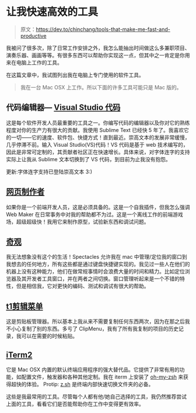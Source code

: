 # 让我快速高效的工具

> 原文：<https://dev.to/chinchang/tools-that-make-me-fast-and-productive>

我被问了很多次，除了日常工作安排之外，我怎么能抽出时间做这么多兼职项目、演奏乐器、画画等等。有很多东西可以帮助你实现这一点，但其中之一肯定是你用来在电脑上工作的工具。

在这篇文章中，我试图列出我在电脑上专门使用的软件工具。

> 我在一台 Mac OSX 上工作。所以下面的许多工具可能只是 Mac 版的。

## 代码编辑器— [Visual Studio 代码](https://code.visualstudio.com/)

这是每个软件开发人员最重要的工具之一。你编写代码的编辑器以及你对它的熟练程度对你的生产力有很大的贡献。我使用 Sublime Text 已经快 5 年了。我喜欢它的一切——它的速度、软件包、快捷方式！直到最近。崇高文本的发展非常缓慢，几乎停滞不前。输入 Visual Studio(VS)代码！VS 代码是基于 web 技术编写的，因此是非常可定制的，其贡献者社区正在快速增长。具体来说，对字体连字的支持实际上让我从 Sublime 文本切换到了 VS 代码，到目前为止我没有抱怨。

更新:字体连字支持已登陆崇高文本 3:)

## [网页制作者](https://webmakerapp.com/)

如果你是一个前端开发人员，这是必须具备的。这是一个自我插件，但我怎么强调 Web Maker 在日常事务中对我的帮助都不为过。这是一个离线工作的前端游戏场，超级超级快！我用它来制作原型，试验新东西和调试问题。

## [奇观](https://www.spectacleapp.com/)

我无法想象没有这个的生活！Spectacles 允许我在 mac 中管理/定位我的窗口到我想去的任何地方，所有这些都是通过键盘快捷键实现的。我见过一些人在他们的机器上没有这种能力，他们在做常规事情时会浪费大量的时间和精力。比如定位浏览器及其开发者工具窗口，并在两者之间切换。窗口管理听起来是一个不错的特性，但是相信我，它对更快的编码、测试和调试有很大的帮助。

## [t1](#clipmenu)[剪辑菜单](http://www.clipmenu.com/)

这是剪贴板管理器。所以基本上我从来不需要复制任何东西两次，因为在那之后我不小心复制了别的东西。多亏了 ClipMenu，我有了所有我复制的项目的历史记录，我可以在需要的时候粘贴。

## [iTerm2](https://www.iterm2.com/)

它是 Mac OSX 内置的默认终端应用程序的强大替代品。它提供了非常有用的功能，如配置文件，触发器和各种其他定制。我在 iterm 上安装了 [oh-my-zsh](http://ohmyz.sh/) 来获得超快的体验。
Protip: [z.sh](https://github.com/rupa/z) 是终端内部快速切换文件夹的必备。

这些是我最常用的工具。尽管每个人都有他/她自己选择的工具，我仍然推荐尝试上面的工具，看看它们是否能帮助你在工作中变得更有效率。